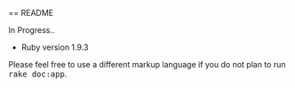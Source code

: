 == README

In Progress..

* Ruby version 1.9.3



Please feel free to use a different markup language if you do not plan to run
<tt>rake doc:app</tt>.
